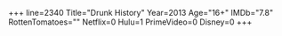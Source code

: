 +++
line=2340
Title="Drunk History"
Year=2013
Age="16+"
IMDb="7.8"
RottenTomatoes=""
Netflix=0
Hulu=1
PrimeVideo=0
Disney=0
+++

